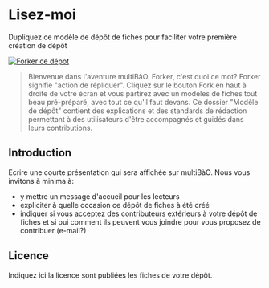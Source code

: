 # Lisez-moi

Dupliquez ce modèle de dépôt de fiches pour faciliter votre première création de dépôt

[![Forker ce dépot](https://raw.githubusercontent.com/multibao/guideutilisateur/master/media/Scrab.png)](https://github.com/multibao/guideutilisateur#fork-destination-box)

> Bienvenue dans l'aventure multiBàO. Forker, c'est quoi ce mot? Forker signifie "action de répliquer". Cliquez sur le bouton Fork en haut à droite de votre écran et vous partirez avec un modèles de fiches tout beau pré-préparé, avec tout ce qu'il faut devans. Ce dossier "Modèle de dépôt" contient des explications et des standards de rédaction permettant à des utilisateurs d'être accompagnés et guidés dans leurs contributions.

## Introduction

Ecrire une courte présentation qui sera affichée sur multiBàO. Nous vous invitons à minima à:
* y mettre un message d'accueil pour les lecteurs
* expliciter à quelle occasion ce dépôt de fiches à été créé 
* indiquer si vous acceptez des contributeurs extérieurs à votre dépôt de fiches et si oui comment ils peuvent vous joindre pour vous proposez de contribuer (e-mail?)

## Licence

Indiquez ici la licence sont publiées les fiches de votre dépôt.

